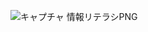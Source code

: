 ![キャプチャ 情報リテラシPNG](https://user-images.githubusercontent.com/72117167/100809251-113f9980-3479-11eb-99b6-d674fbef3852.PNG)
